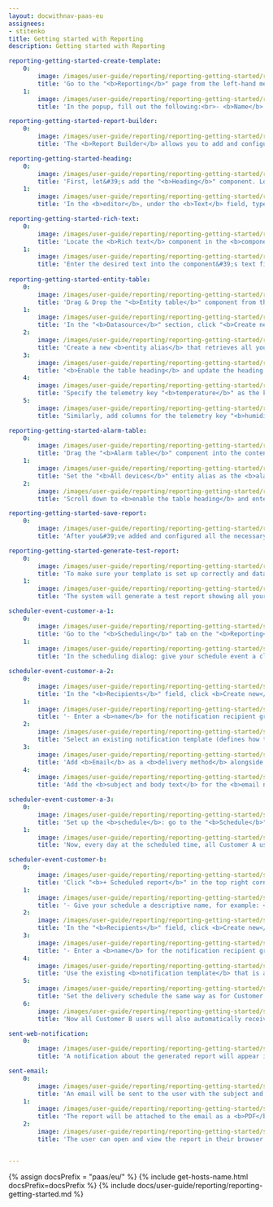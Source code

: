 ```yaml
---
layout: docwithnav-paas-eu
assignees:
- stitenko
title: Getting started with Reporting
description: Getting started with Reporting

reporting-getting-started-create-template:
    0:
        image: /images/user-guide/reporting/reporting-getting-started/reporting-getting-started-create-template-1-pe.png
        title: 'Go to the "<b>Reporting</b>" page from the left-hand menu — you&#39;ll land on the "<b>Templates</b>" tab by default. Click the "<b>+ Add report template</b>" button in the top-right corner and select "<b>Create new report template</b>".'
    1:
        image: /images/user-guide/reporting/reporting-getting-started/reporting-getting-started-create-template-2-pe.png
        title: 'In the popup, fill out the following:<br>- <b>Name</b> it "<b>Daily Device Alarm Report</b>".<br>- Choose <b>PDF</b> report <b>format</b>.<br>- Choose <b>Report</b> as the <b>template type</b>.<br>- Click "<b>Add</b>" to create the report template and open the <b>Report Builder</b> interface.'

reporting-getting-started-report-builder:
    0:
        image: /images/user-guide/reporting/reporting-getting-started/reporting-getting-started-report-builder-1-pe.png
        title: 'The <b>Report Builder</b> allows you to add and configure components that define the structure and visual layout of your report. Components are added by dragging them from the components library into the content area.'

reporting-getting-started-heading:
    0:
        image: /images/user-guide/reporting/reporting-getting-started/reporting-getting-started-heading-1-pe.png
        title: 'First, let&#39;s add the "<b>Heading</b>" component. Locate it in the <b>report component library</b> and drag it into the <b>header content area</b> of your report.'
    1:
        image: /images/user-guide/reporting/reporting-getting-started/reporting-getting-started-heading-2-pe.png
        title: 'In the <b>editor</b>, under the <b>Text</b> field, type the title you want for the heading. In this example, we&#39;ll name it the same as the report template: "<b>Daily Devices Alarm Report</b>". If desired, you can adjust <b>font settings</b> such as size, style, or alignment to make your title stand out. Once done, click "<b>Apply</b>" to save the component.'

reporting-getting-started-rich-text:
    0:
        image: /images/user-guide/reporting/reporting-getting-started/reporting-getting-started-rich-text-1-pe.png
        title: 'Locate the <b>Rich text</b> component in the <b>component library</b> and drag it into the <b>content area</b>.'
    1:
        image: /images/user-guide/reporting/reporting-getting-started/reporting-getting-started-rich-text-2-pe.png
        title: 'Enter the desired text into the component&#39;s text field.<br>Then, click "<b>Apply</b>" to save the component.'
    
reporting-getting-started-entity-table:
    0:
        image: /images/user-guide/reporting/reporting-getting-started/reporting-getting-started-entity-table-1-pe.png
        title: 'Drag & Drop the "<b>Entity table</b>" component from the <b>component library</b> into the <b>content area</b>.'
    1:
        image: /images/user-guide/reporting/reporting-getting-started/reporting-getting-started-entity-table-2-pe.png
        title: 'In the "<b>Datasource</b>" section, click "<b>Create new</b>" entity alias button.'
    2:
        image: /images/user-guide/reporting/reporting-getting-started/reporting-getting-started-entity-table-3-pe.png
        title: 'Create a new <b>entity alias</b> that retrieves all your entities of type <b>Device</b>.'
    3:
        image: /images/user-guide/reporting/reporting-getting-started/reporting-getting-started-entity-table-4-pe.png
        title: '<b>Enable the table heading</b> and update the heading text. In the "<b>Columns</b>" section click "<b>Add column</b>".'
    4:
        image: /images/user-guide/reporting/reporting-getting-started/reporting-getting-started-entity-table-5-pe.png
        title: 'Specify the telemetry key "<b>temperature</b>" as the key for the new table column.'
    5:
        image: /images/user-guide/reporting/reporting-getting-started/reporting-getting-started-entity-table-6-pe.png
        title: 'Similarly, add columns for the telemetry key "<b>humidity</b>" and the attribute "<b>active</b>", which will display the device status. Click "<b>Apply</b>" to save component.'

reporting-getting-started-alarm-table:
    0:
        image: /images/user-guide/reporting/reporting-getting-started/reporting-getting-started-alarm-table-1-pe.png
        title: 'Drag the "<b>Alarm table</b>" component into the content area of your report.'
    1:
        image: /images/user-guide/reporting/reporting-getting-started/reporting-getting-started-alarm-table-2-pe.png
        title: 'Set the "<b>All devices</b>" entity alias as the <b>alarm source</b>.'
    2:
        image: /images/user-guide/reporting/reporting-getting-started/reporting-getting-started-alarm-table-3-pe.png
        title: 'Scroll down to <b>enable the table heading</b> and enter your heading text. <b>Save</b> the component.'

reporting-getting-started-save-report:
    0:
        image: /images/user-guide/reporting/reporting-getting-started/reporting-getting-started-save-report-1-pe.png
        title: 'After you&#39;ve added and configured all the necessary components, update the report file name to the one you need. Click "<b>Save</b>" in the top-right corner to store your template configuration.'

reporting-getting-started-generate-test-report:
    0:
        image: /images/user-guide/reporting/reporting-getting-started/reporting-getting-started-generate-test-report-1-pe.png
        title: 'To make sure your template is set up correctly and data displays as expected, click "<b>Generate test report</b>" (located next to the "Save" button).'
    1:
        image: /images/user-guide/reporting/reporting-getting-started/reporting-getting-started-generate-test-report-2-pe.png
        title: 'The system will generate a test report showing all your devices along with their alarms.'

scheduler-event-customer-a-1:
    0:
        image: /images/user-guide/reporting/reporting-getting-started/scheduler-event-customer-a-1-pe.png
        title: 'Go to the "<b>Scheduling</b>" tab on the "<b>Reporting</b>" page and click the "<b>+ Scheduled report</b>" button in the top-right corner.'
    1:
        image: /images/user-guide/reporting/reporting-getting-started/scheduler-event-customer-a-2-pe.png
        title: 'In the scheduling dialog: give your schedule event a clear title, e.g., <b>Daily Devices Alarm Report for Customer A</b><br>. – Select the previously created <b>Daily Devices Alarm Report</b> template.<br> – Specify the user account on whose behalf the report will be generated: <b>janesmith@thingsboard.io</b> (Jane Smith — Customer A administrator).'

scheduler-event-customer-a-2:
    0:
        image: /images/user-guide/reporting/reporting-getting-started/scheduler-event-customer-a-3-pe.png
        title: 'In the "<b>Recipients</b>" field, click <b>Create new</b> to create a new recipient group.'
    1:
        image: /images/user-guide/reporting/reporting-getting-started/scheduler-event-customer-a-4-pe.png
        title: '- Enter a <b>name</b> for the notification recipient group.<br>- Select <b>Customer users</b> filter. <br>- Set <b>Customer</b> to <b>Customer A</b>.<br>- Click "<b>Add</b>".'
    2:
        image: /images/user-guide/reporting/reporting-getting-started/scheduler-event-customer-a-5-pe.png
        title: 'Select an existing notification template (defines how the report will be delivered) and edit it.'
    3:
        image: /images/user-guide/reporting/reporting-getting-started/scheduler-event-customer-a-6-pe.png
        title: 'Add <b>Email</b> as a <b>delivery method</b> alongside <b>Web</b>. Click "<b>Next</b>".'
    4:
        image: /images/user-guide/reporting/reporting-getting-started/scheduler-event-customer-a-7-pe.png
        title: 'Add the <b>subject and body text</b> for the <b>email notification</b> to which the <b>PDF report</b> will be attached. Click "<b>Save</b>".'

scheduler-event-customer-a-3:
    0:
        image: /images/user-guide/reporting/reporting-getting-started/scheduler-event-customer-a-8-pe.png
        title: 'Set up the <b>schedule</b>: go to the "<b>Schedule</b>" tab, set the start date and time for the first run, enable the "<b>Repeat</b>" option, select Daily as the interval, and put the schedule&#39;s end date. Finally, click "<b>Create</b>" to save the scheduler event.'
    1:
        image: /images/user-guide/reporting/reporting-getting-started/scheduler-event-customer-a-9-pe.png
        title: 'Now, every day at the scheduled time, all Customer A users will automatically receive a report with the latest information about their device alarms.'

scheduler-event-customer-b:
    0:
        image: /images/user-guide/reporting/reporting-getting-started/scheduler-event-customer-b-1-pe.png
        title: 'Click "<b>+ Scheduled report</b>" in the top right corner of the "<b>Template</b>" page to create a new scheduler event.'
    1:
        image: /images/user-guide/reporting/reporting-getting-started/scheduler-event-customer-b-2-pe.png
        title: '- Give your schedule a descriptive name, for example: <b>Daily Device Alarm Report for Customer B</b>.<br>- Select the same template used for Customer A — <b>Daily Device Alarm Report</b>.<br>- Set the user account to <b>emmajohnson@thingsboard.io</b> (Emma Johnson – Customer B Administrator). The report will be generated on behalf of this user, containing only the data accessible to Customer B.'
    2:
        image: /images/user-guide/reporting/reporting-getting-started/scheduler-event-customer-b-3-pe.png
        title: 'In the "<b>Recipients</b>" field, click <b>Create new</b> to create a new recipient group.'
    3:
        image: /images/user-guide/reporting/reporting-getting-started/scheduler-event-customer-b-4-pe.png
        title: '- Enter a <b>name</b> for the notification recipient group.<br>- Select <b>Customer users</b> filter. <br>- Set <b>Customer</b> to <b>Customer B</b>.<br>- Click "<b>Add</b>".'
    4:
        image: /images/user-guide/reporting/reporting-getting-started/scheduler-event-customer-b-5-pe.png
        title: 'Use the existing <b>notification template</b> that is already configured to send messages via <b>Email</b> and <b>Web</b>.'
    5:
        image: /images/user-guide/reporting/reporting-getting-started/scheduler-event-customer-b-6-pe.png
        title: 'Set the delivery schedule the same way as for Customer A:<br> - Specify the date and time of the first run.<br>- Enable the "<b>Repeat</b>" option, select <br>Daily</b> as the interval, and put the schedule&#39;s end date.<br> - Finally, click "<b>Create</b>" to save the scheduler event.'
    6:
        image: /images/user-guide/reporting/reporting-getting-started/scheduler-event-customer-b-7-pe.png
        title: 'Now all Customer B users will also automatically receive a daily report at the scheduled time with the most up-to-date information on their device alarms.'

sent-web-notification:
    0:
        image: /images/user-guide/reporting/reporting-getting-started/sent-web-notification-1-pe.png
        title: 'A notification about the generated report will appear in the ThingsBoard Web UI.'

sent-email:
    0:
        image: /images/user-guide/reporting/reporting-getting-started/sent-email-1-pe.png
        title: 'An email will be sent to the user with the subject and message you configured in the notification template.'
    1:
        image: /images/user-guide/reporting/reporting-getting-started/sent-email-2-pe.png
        title: 'The report will be attached to the email as a <b>PDF</b> file.'
    2:
        image: /images/user-guide/reporting/reporting-getting-started/sent-email-3-pe.png
        title: 'The user can open and view the report in their browser or download it.'


---
```


{% assign docsPrefix = "paas/eu/" %}
{% include get-hosts-name.html docsPrefix=docsPrefix %}
{% include docs/user-guide/reporting/reporting-getting-started.md %}
